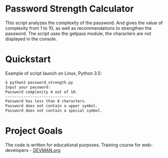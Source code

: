 # Password Strength Calculator

This script analyzes the complexity of the password. And gives the value of complexity from 1 to 10, as well as recommendations to strengthen the password. The script uses the getpass module, the characters are not displayed in the console.

# Quickstart

Example of script launch on Linux, Python 3.5:
```bash
$ python3 password_strength.py
Input your password:
Password complexity 4 out of 10.
------------------------------
Password has less than 8 characters.
Password does not contain a upper symbol.
Password does not contain a special symbol.
```

# Project Goals

The code is written for educational purposes. Training course for web-developers - [DEVMAN.org](https://devman.org)
